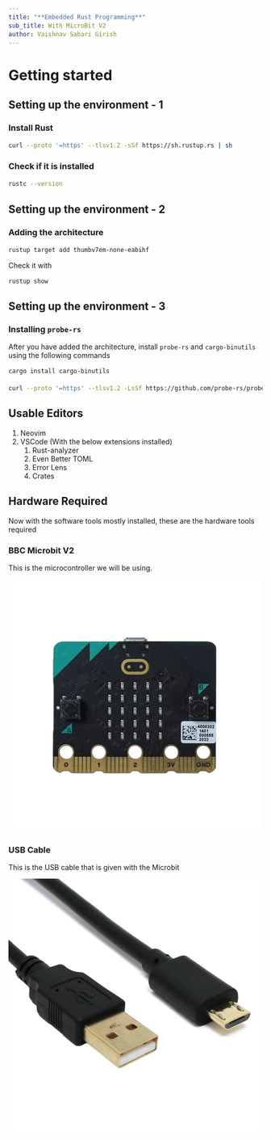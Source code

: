 ```yaml
---
title: "**Embedded Rust Programming**"
sub_title: With MicroBit V2
author: Vaishnav Sabari Girish
---
```


# Getting started

## Setting up the environment - 1

### Install Rust 

```bash 
curl --proto '=https' --tlsv1.2 -sSf https://sh.rustup.rs | sh
```

### Check if it is installed 

```bash +exec
rustc --version
```

<!--end_slide-->

## Setting up the environment - 2

### Adding the architecture

```bash +exec
rustup target add thumbv7em-none-eabihf
```

Check it with

```bash +exec
rustup show
```

<!--end_slide-->

## Setting up the environment - 3

### Installing `probe-rs`

After you have added the architecture, install `probe-rs` and `cargo-binutils` using the following commands

```bash
cargo install cargo-binutils

curl --proto '=https' --tlsv1.2 -LsSf https://github.com/probe-rs/probe-rs/releases/latest/download/probe-rs-tools-installer.sh | sh
```

<!--end_slide-->

## Usable Editors

1. Neovim
2. VSCode (With the below extensions installed)
    1. Rust-analyzer
    2. Even Better TOML
    3. Error Lens
    4. Crates

<!--end_slide-->

## Hardware Required 

Now with the software tools mostly installed, these are the hardware tools required

<!--column_layout: [2, 1]-->

<!--column: 0--> 

### BBC Microbit V2 

This is the microcontroller we will be using. 

![image:width:75%](./microbit_pic.png)

<!--column: 1-->

### USB Cable

This is the USB cable that is given with the Microbit

![image:width:100%](./microbit_usb.png)
